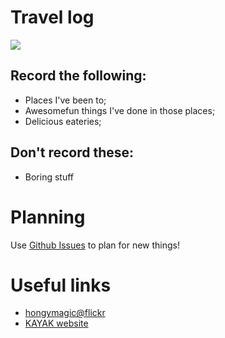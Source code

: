 # Travel log

<img src="http://goo.gl/PeVU7">

## Record the following:

- Places I've been to;
- Awesomefun things I've done in those places;
- Delicious eateries;

## Don't record these:

- Boring stuff

# Planning

Use [Github Issues](https://github.com/hongymagic/travel/issues) to plan for new things!

# Useful links

- [hongymagic@flickr]()
- [KAYAK website]()